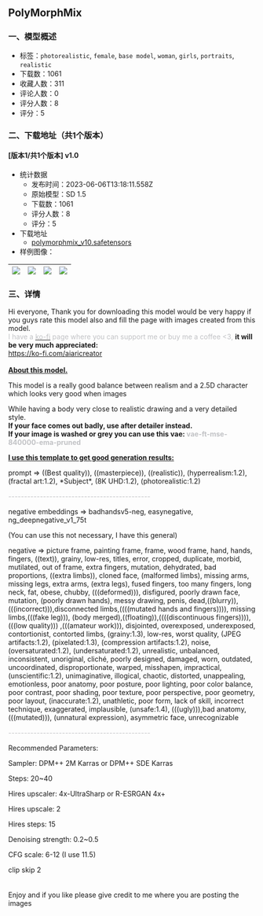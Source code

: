 ## PolyMorphMix
### 一、模型概述

- 标签：`photorealistic`, `female`, `base model`, `woman`, `girls`, `portraits`, `realistic`
- 下载数：1061
- 收藏人数：311
- 评论人数：0
- 评分人数：8
- 评分：5

### 二、下载地址（共1个版本）

#### [版本1/共1个版本] v1.0

- 统计数据
  - 发布时间：2023-06-06T13:18:11.558Z
  - 原始模型：SD 1.5
  - 下载数：1061
  - 评分人数：8
  - 评分：5
- 下载地址
  - [polymorphmix_v10.safetensors](https://civitai.com/api/download/models/90238)
- 样例图像：

| <img src="https://image.civitai.com/xG1nkqKTMzGDvpLrqFT7WA/345608cf-a98e-44dc-9399-f966c2c01580/width=450/1047839.jpeg" /> | <img src="https://image.civitai.com/xG1nkqKTMzGDvpLrqFT7WA/44c6cca4-b5bf-4e0b-bb68-081527ae650a/width=450/1047866.jpeg" /> | <img src="https://image.civitai.com/xG1nkqKTMzGDvpLrqFT7WA/864cac4f-1c08-4e6e-982d-746eb32166ae/width=450/1049559.jpeg" /> | <img src="https://image.civitai.com/xG1nkqKTMzGDvpLrqFT7WA/eb27fb19-6261-4e68-abc3-48d18ba19fc8/width=450/1047868.jpeg" /> |
| ---- | ---- | ---- | ---- |


### 三、详情
<p>Hi everyone, Thank you for downloading this model would be very happy if you guys rate this model also and fill the page with images created from this model.<br /><span style="color:rgb(193, 194, 197)">I have a </span><a target="_blank" rel="ugc" href="https://ko-fi.com/aiaricreator"><span style="color:rgb(193, 194, 197)">ko-fi</span></a><span style="color:rgb(193, 194, 197)"> page where you can support me or buy me a coffee &lt;3, </span><strong>it will be very much appreciated:</strong><br /><a target="_blank" rel="ugc" href="https://ko-fi.com/aiaricreator">https://ko-fi.com/aiaricreator</a><br /><br /><strong><u>About this model.</u></strong></p><p>This model is a really good balance between realism and a 2.5D character which looks very good when images</p><p>While having a body very close to realistic drawing and a very detailed style.<br /><strong>If your face comes out badly, use after detailer instead.</strong><br /><strong>If your image is washed or grey you can use this vae: <span style="color:rgb(193, 194, 197)">vae-ft-mse-840000-ema-pruned</span></strong></p><p></p><p><strong><u>I use this template to get good generation results:</u></strong></p><p>prompt =&gt; ((Best quality)), ((masterpiece)), ((realistic)), (hyperrealism:1.2), (fractal art:1.2), *Subject*, (8K UHD:1.2), (photorealistic:1.2)</p><p><span style="color:rgb(193, 194, 197)">---------------------------------------------</span></p><p>negative embeddings =&gt; badhandsv5-neg, easynegative, ng_deepnegative_v1_75t</p><p></p><p>(You can use this not necessary, I have this general)</p><p>negative =&gt; picture frame, painting frame, frame, wood frame, hand, hands, fingers, ((text)), grainy, low-res, titles, error, cropped, duplicate, morbid, mutilated, out of frame, extra fingers, mutation, dehydrated, bad proportions, ((extra limbs)), cloned face, (malformed limbs), missing arms, missing legs, extra arms, (extra legs), fused fingers, too many fingers, long neck, fat, obese, chubby, (((deformed))), disfigured, poorly drawn face, mutation, (poorly drawn hands), messy drawing, penis, dead,((blurry)), (((incorrect))),disconnected limbs,((((mutated hands and fingers)))), missing limbs,(((fake leg))), (body merged),((floating)),((((discontinuous fingers)))), (((low quality))) ,(((amateur work))), disjointed, overexposed, underexposed, contortionist, contorted limbs, (grainy:1.3), low-res, worst quality, (JPEG artifacts:1.2), (pixelated:1.3), (compression artifacts:1.2), noise, (oversaturated:1.2), (undersaturated:1.2), unrealistic, unbalanced, inconsistent, unoriginal, cliché, poorly designed, damaged, worn, outdated, uncoordinated, disproportionate, warped, misshapen, impractical, (unscientific:1.2), unimaginative, illogical, chaotic, distorted, unappealing, emotionless, poor anatomy, poor posture, poor lighting, poor color balance, poor contrast, poor shading, poor texture, poor perspective, poor geometry, poor layout, (inaccurate:1.2), unathletic, poor form, lack of skill, incorrect technique, exaggerated, implausible, (unsafe:1.4), (((ugly))),bad anatomy, (((mutated))), (unnatural expression), asymmetric face, unrecognizable</p><p><span style="color:rgb(193, 194, 197)">---------------------------------------------</span></p><p>Recommended Parameters:</p><p>Sampler: DPM++ 2M Karras or DPM++ SDE Karras</p><p>Steps: 20~40</p><p>Hires upscaler: 4x-UltraSharp or R-ESRGAN 4x+</p><p>Hires upscale: 2</p><p>Hires steps: 15</p><p>Denoising strength: 0.2~0.5</p><p>CFG scale: 6-12 (I use 11.5)</p><p>clip skip 2<br /><br /><br />Enjoy and if you like please give credit to me where you are posting the images</p>